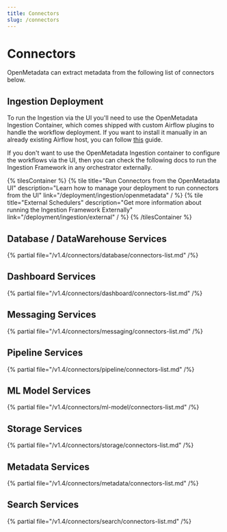 ```yaml
---
title: Connectors
slug: /connectors
---
```


# Connectors

OpenMetadata can extract metadata from the following list of connectors below.

## Ingestion Deployment

To run the Ingestion via the UI you'll need to use the OpenMetadata Ingestion Container, which comes shipped with
custom Airflow plugins to handle the workflow deployment. If you want to install it manually in an already existing
Airflow host, you can follow [this](/deployment/ingestion/openmetadata) guide.

If you don't want to use the OpenMetadata Ingestion container to configure the workflows via the UI, then you can check
the following docs to run the Ingestion Framework in any orchestrator externally.

{% tilesContainer %}
{% tile
    title="Run Connectors from the OpenMetadata UI"
    description="Learn how to manage your deployment to run connectors from the UI"
    link="/deployment/ingestion/openmetadata"
  / %}
{% tile
    title="External Schedulers"
    description="Get more information about running the Ingestion Framework Externally"
    link="/deployment/ingestion/external"
  / %}
{% /tilesContainer %}

## Database / DataWarehouse Services

{% partial file="/v1.4/connectors/database/connectors-list.md" /%}

## Dashboard Services

{% partial file="/v1.4/connectors/dashboard/connectors-list.md" /%}

## Messaging Services

{% partial file="/v1.4/connectors/messaging/connectors-list.md" /%}

## Pipeline Services

{% partial file="/v1.4/connectors/pipeline/connectors-list.md" /%}

## ML Model Services

{% partial file="/v1.4/connectors/ml-model/connectors-list.md" /%}

## Storage Services

{% partial file="/v1.4/connectors/storage/connectors-list.md" /%}

## Metadata Services

{% partial file="/v1.4/connectors/metadata/connectors-list.md" /%}

## Search Services

{% partial file="/v1.4/connectors/search/connectors-list.md" /%}
